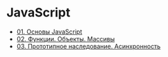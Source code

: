 # JavaScript

- [01. Основы JavaScript](./tasks-01/README.md)
- [02. Функции. Объекты. Массивы](./tasks-02/README.md)
- [03. Прототипное наследование. Асинхронность](./tasks-03/README.md)
